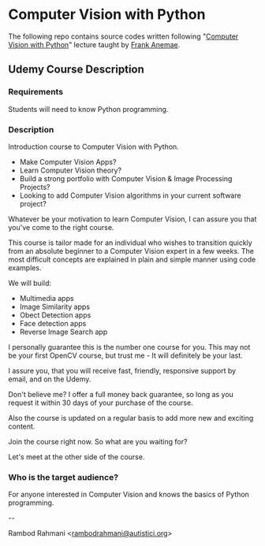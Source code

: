 # Computer Vision with Python

The following repo contains source codes written following "<a href="https://www.udemy.com/computer-vision-with-python/" target="_blank">Computer Vision with Python</a>" lecture taught by <a href="https://www.udemy.com/user/frank-anemaet/">Frank Anemae</a>.

## Udemy Course Description
### Requirements
Students will need to know Python programming.

### Description
Introduction course to Computer Vision with Python.
* Make Computer Vision Apps?
* Learn Computer Vision theory?
* Build a strong portfolio with Computer Vision & Image Processing Projects?
* Looking to add Computer Vision algorithms in your current software project?

Whatever be your motivation to learn Computer Vision, I can assure you that you've come to the right course.

This course is tailor made for an individual who wishes to transition quickly from an absolute beginner to a Computer Vision expert in a few weeks. The most difficult concepts are explained in plain and simple manner using code examples.

We will build:
* Multimedia apps
* Image Similarity apps
* Obect Detection apps
* Face detection apps
* Reverse Image Search app

I personally guarantee this is the number one course for you. This may not be your first OpenCV course, but trust me - It will definitely be your last.

I assure you, that you will receive fast, friendly, responsive support by email, and on the Udemy.

Don't believe me? I offer a full money back guarantee, so long as you request it within 30 days of your purchase of the course.

Also the course is updated on a regular basis to add more new and exciting content.

Join the course right now. So what are you waiting for?

Let's meet at the other side of the course.

### Who is the target audience?
For anyone interested in Computer Vision and knows the basics of Python programming.

--

Rambod Rahmani <<rambodrahmani@autistici.org>>
